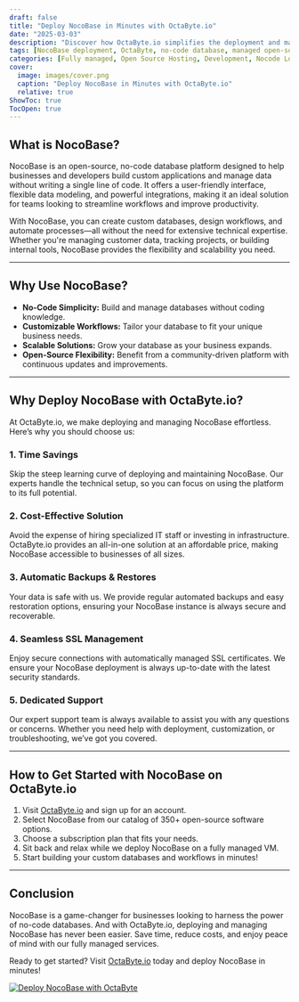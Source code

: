 ```yaml
---
draft: false
title: "Deploy NocoBase in Minutes with OctaByte.io"
date: "2025-03-03"
description: "Discover how OctaByte.io simplifies the deployment and management of NocoBase, a powerful open-source no-code database platform. Save time, reduce costs, and enjoy seamless SSL, automatic backups, and expert support—all in one place."
tags: [NocoBase deployment, OctaByte, no-code database, managed open-source software, automatic backups, SSL management, cost-effective solutions, open-source software hosting]
categories: [Fully managed, Open Source Hosting, Development, Nocode Lowcode]
cover:
  image: images/cover.png
  caption: "Deploy NocoBase in Minutes with OctaByte.io"
  relative: true
ShowToc: true
TocOpen: true
---
```



## What is NocoBase?

NocoBase is an open-source, no-code database platform designed to help businesses and developers build custom applications and manage data without writing a single line of code. It offers a user-friendly interface, flexible data modeling, and powerful integrations, making it an ideal solution for teams looking to streamline workflows and improve productivity.

With NocoBase, you can create custom databases, design workflows, and automate processes—all without the need for extensive technical expertise. Whether you're managing customer data, tracking projects, or building internal tools, NocoBase provides the flexibility and scalability you need.

---

## Why Use NocoBase?

- **No-Code Simplicity:** Build and manage databases without coding knowledge.  
- **Customizable Workflows:** Tailor your database to fit your unique business needs.  
- **Scalable Solutions:** Grow your database as your business expands.  
- **Open-Source Flexibility:** Benefit from a community-driven platform with continuous updates and improvements.  

---

## Why Deploy NocoBase with OctaByte.io?

At OctaByte.io, we make deploying and managing NocoBase effortless. Here’s why you should choose us:

### 1. **Time Savings**  
Skip the steep learning curve of deploying and maintaining NocoBase. Our experts handle the technical setup, so you can focus on using the platform to its full potential.

### 2. **Cost-Effective Solution**  
Avoid the expense of hiring specialized IT staff or investing in infrastructure. OctaByte.io provides an all-in-one solution at an affordable price, making NocoBase accessible to businesses of all sizes.

### 3. **Automatic Backups & Restores**  
Your data is safe with us. We provide regular automated backups and easy restoration options, ensuring your NocoBase instance is always secure and recoverable.

### 4. **Seamless SSL Management**  
Enjoy secure connections with automatically managed SSL certificates. We ensure your NocoBase deployment is always up-to-date with the latest security standards.

### 5. **Dedicated Support**  
Our expert support team is always available to assist you with any questions or concerns. Whether you need help with deployment, customization, or troubleshooting, we’ve got you covered.

---

## How to Get Started with NocoBase on OctaByte.io

1. Visit [OctaByte.io](https://octabyte.io) and sign up for an account.  
2. Select NocoBase from our catalog of 350+ open-source software options.  
3. Choose a subscription plan that fits your needs.  
4. Sit back and relax while we deploy NocoBase on a fully managed VM.  
5. Start building your custom databases and workflows in minutes!  

---

## Conclusion

NocoBase is a game-changer for businesses looking to harness the power of no-code databases. And with OctaByte.io, deploying and managing NocoBase has never been easier. Save time, reduce costs, and enjoy peace of mind with our fully managed services.  

Ready to get started? Visit [OctaByte.io](https://octabyte.io) today and deploy NocoBase in minutes!

[![Deploy NocoBase with OctaByte](/images/deploy-on-octabyte.png)](https://octabyte.io/fully-managed-open-source-services/development/nocode-lowcode/nocobase)